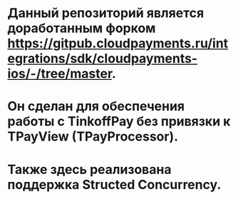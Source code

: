 # Данный репозиторий является доработанным форком https://gitpub.cloudpayments.ru/integrations/sdk/cloudpayments-ios/-/tree/master.
# Он сделан для обеспечения работы с TinkoffPay без привязки к TPayView (TPayProcessor).
# Также здесь реализована поддержка Structed Concurrency.
